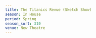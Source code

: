 ```yaml
---
title: The Titanics Revue (Sketch Show)
season: In House
period: Spring
season_sort: 310
venue: New Theatre
---
```



